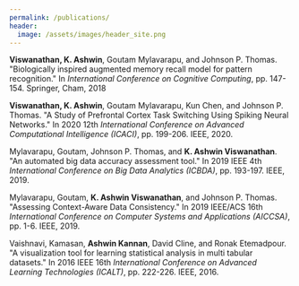 ```yaml
---
permalink: /publications/
header:
  image: /assets/images/header_site.png
---
```

**Viswanathan, K. Ashwin**, Goutam Mylavarapu, and Johnson P. Thomas. "Biologically inspired augmented memory recall model for pattern recognition." In *International Conference on Cognitive Computing*, pp. 147-154. Springer, Cham, 2018

**Viswanathan, K. Ashwin**, Goutam Mylavarapu, Kun Chen, and Johnson P. Thomas. "A Study of Prefrontal Cortex Task Switching Using Spiking Neural Networks." In 2020 12th *International Conference on Advanced Computational Intelligence (ICACI)*, pp. 199-206. IEEE, 2020.

Mylavarapu, Goutam, Johnson P. Thomas, and **K. Ashwin Viswanathan**. "An automated big data accuracy assessment tool." In 2019 IEEE 4th *International Conference on Big Data Analytics (ICBDA)*, pp. 193-197. IEEE, 2019.

Mylavarapu, Goutam, **K. Ashwin Viswanathan**, and Johnson P. Thomas. "Assessing Context-Aware Data Consistency." In 2019 IEEE/ACS 16th *International Conference on Computer Systems and Applications (AICCSA)*, pp. 1-6. IEEE, 2019.

Vaishnavi, Kamasan, **Ashwin Kannan**, David Cline, and Ronak Etemadpour. "A visualization tool for learning statistical analysis in multi tabular datasets." In 2016 IEEE 16th *International Conference on Advanced Learning Technologies (ICALT)*, pp. 222-226. IEEE, 2016.
